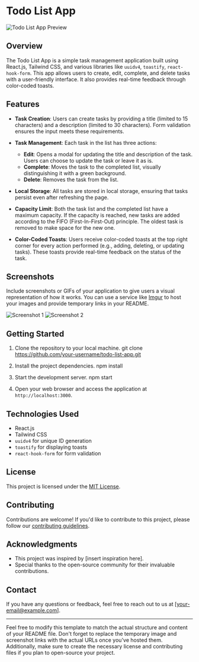 # Todo List App

![Todo List App Preview](temp_link_to_image)

## Overview

The Todo List App is a simple task management application built using React.js, Tailwind CSS, and various libraries like `uuidv4`, `toastify`, `react-hook-form`. This app allows users to create, edit, complete, and delete tasks with a user-friendly interface. It also provides real-time feedback through color-coded toasts.

## Features

- **Task Creation**: Users can create tasks by providing a title (limited to 15 characters) and a description (limited to 30 characters). Form validation ensures the input meets these requirements.

- **Task Management**: Each task in the list has three actions:
  - **Edit**: Opens a modal for updating the title and description of the task. Users can choose to update the task or leave it as is.
  - **Complete**: Moves the task to the completed list, visually distinguishing it with a green background.
  - **Delete**: Removes the task from the list.

- **Local Storage**: All tasks are stored in local storage, ensuring that tasks persist even after refreshing the page.

- **Capacity Limit**: Both the task list and the completed list have a maximum capacity. If the capacity is reached, new tasks are added according to the FIFO (First-In-First-Out) principle. The oldest task is removed to make space for the new one.

- **Color-Coded Toasts**: Users receive color-coded toasts at the top right corner for every action performed (e.g., adding, deleting, or updating tasks). These toasts provide real-time feedback on the status of the task.

## Screenshots

Include screenshots or GIFs of your application to give users a visual representation of how it works. You can use a service like [Imgur](https://imgur.com/) to host your images and provide temporary links in your README.

![Screenshot 1](temp_link_to_screenshot1)
![Screenshot 2](temp_link_to_screenshot2)

## Getting Started

1. Clone the repository to your local machine.
git clone https://github.com/your-username/todo-list-app.git

2. Install the project dependencies.
npm install


3. Start the development server.
npm start


4. Open your web browser and access the application at `http://localhost:3000`.

## Technologies Used

- React.js
- Tailwind CSS
- `uuidv4` for unique ID generation
- `toastify` for displaying toasts
- `react-hook-form` for form validation

## License

This project is licensed under the [MIT License](LICENSE).

## Contributing

Contributions are welcome! If you'd like to contribute to this project, please follow our [contributing guidelines](CONTRIBUTING.md).

## Acknowledgments

- This project was inspired by [insert inspiration here].
- Special thanks to the open-source community for their invaluable contributions.

## Contact

If you have any questions or feedback, feel free to reach out to us at [your-email@example.com].

---

Feel free to modify this template to match the actual structure and content of your README file. Don't forget to replace the temporary image and screenshot links with the actual URLs once you've hosted them. Additionally, make sure to create the necessary license and contributing files if you plan to open-source your project.
